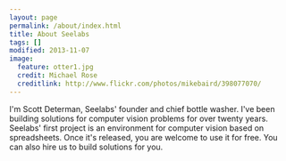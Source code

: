 ```yaml
---
layout: page
permalink: /about/index.html
title: About Seelabs
tags: []
modified: 2013-11-07
image:
  feature: otter1.jpg
  credit: Michael Rose
  creditlink: http://www.flickr.com/photos/mikebaird/398077070/ 
---
```


I'm Scott Determan, Seelabs' founder and chief bottle washer. I've been building
solutions for computer vision problems for over twenty years. Seelabs' first project
is an environment for computer vision based on spreadsheets. Once it's released,
you are welcome to use it for free. You can also hire us to build solutions for
you.


